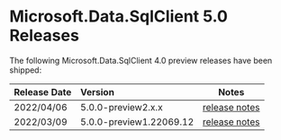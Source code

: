 # Microsoft.Data.SqlClient 5.0 Releases

The following Microsoft.Data.SqlClient 4.0 preview releases have been shipped:

| Release Date | Version | Notes |
| :-- | :-- | :--: |
| 2022/04/06 | 5.0.0-preview2.x.x | [release notes](5.0.0-preview2.md) |
| 2022/03/09 | 5.0.0-preview1.22069.12 | [release notes](5.0.0-preview1.md) |
